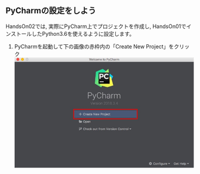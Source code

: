 ## PyCharmの設定をしよう

HandsOn02では, 実際にPyCharm上でプロジェクトを作成し, HandsOn01でインストールしたPython3.6を使えるように設定します。  
1. PyCharmを起動して下の画像の赤枠内の「Create New Project」をクリック
![HandsOn02.md](./PyCharm01.jpg)  